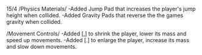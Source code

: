 15/4 
/Physics Materials/
-Added Jump Pad that increases the player's jump height when collided.
-Added Gravity Pads that reverse the the games gravity when collided.

/Movement Controls/
-Added [,] to shrink the player, lower its mass and speed up movements.
-Added [.] to enlarge the player, increase its mass and slow down movements.
